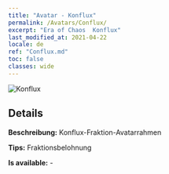 ```yaml
---
title: "Avatar - Konflux"
permalink: /Avatars/Conflux/
excerpt: "Era of Chaos  Konflux"
last_modified_at: 2021-04-22
locale: de
ref: "Conflux.md"
toc: false
classes: wide
---
```

 ![Konflux](/images/a/avatarFrame_44.png)

## Details

 **Beschreibung:** Konflux-Fraktion-Avatarrahmen 

 **Tips:** Fraktionsbelohnung 

 **Is available:**  - 


